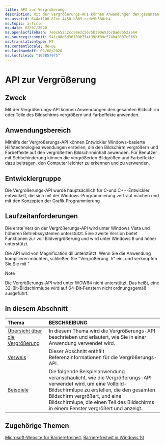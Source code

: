 ```yaml
---
title: API zur Vergrößerung
description: Mit der Vergrößerungs-API können Anwendungen den gesamten Bildschirm oder Teile des Bildschirms vergrößern und Farbeffekte anwenden.
ms.assetid: 644af100-82ec-4450-b809-cede9b388cb4
ms.topic: article
ms.date: 02/07/2020
ms.openlocfilehash: 7e6c652c2cca8e3c5675b390e93b70ad0b522a44
ms.sourcegitcommit: 541c08d5d36109b754f39bf89e57404f007c5f63
ms.translationtype: MT
ms.contentlocale: de-DE
ms.lasthandoff: 02/08/2020
ms.locfileid: "103857975"
---
```

# <a name="magnification-api"></a>API zur Vergrößerung

## <a name="purpose"></a>Zweck

Mit der Vergrößerungs-API können Anwendungen den gesamten Bildschirm oder Teile des Bildschirms vergrößern und Farbeffekte anwenden.

## <a name="where-applicable"></a>Anwendungsbereich

Mithilfe der Vergrößerungs-API können Entwickler Windows-basierte Hilfstechnologieanwendungen erstellen, die den Bildschirm vergrößern und Farbeffekte auf den vergrößerten Bildschirminhalt anwenden. Für Benutzer mit Sehbehinderung können die vergrößerten Bildgrößen und Farbeffekte dazu beitragen, den Computer leichter zu erkennen und zu verwenden.

## <a name="developer-audience"></a>Entwicklergruppe

Die Vergrößerungs-API wurde hauptsächlich für C-und C++-Entwickler entwickelt, die sich mit der Windows-Programmierung vertraut machen und mit den Konzepten der Grafik Programmierung

## <a name="run-time-requirements"></a>Laufzeitanforderungen

Die erste Version der Vergrößerungs-API wird unter Windows Vista und höheren Betriebssystemen unterstützt. Eine zweite Version bietet Funktionen zur voll Bildvergrößerung und wird unter Windows 8 und höher unterstützt.

Die API wird von Magnification.dll unterstützt. Wenn Sie die Anwendung kompilieren möchten, schließen Sie "Vergrößerung. h" ein, und verknüpfen Sie Sie mit "

> [!Note]  
> Die Vergrößerungs-API wird unter WOW64 nicht unterstützt. Das heißt, eine 32-Bit-Bildschirmlupe wird auf 64-Bit-Fenstern nicht ordnungsgemäß ausgeführt.

## <a name="in-this-section"></a>In diesem Abschnitt

| Thema | BESCHREIBUNG |
|:---|:---|
| [Übersicht über die Vergrößerung](magapi-intro.md)<br/> | In diesem Thema wird die Vergrößerungs-API beschrieben und erläutert, wie Sie in einer Anwendung verwendet wird.<br/> |
| [Verweis](entry-magapi-ref.md)<br/>  | Dieser Abschnitt enthält Referenzinformationen für die Vergrößerungs-API.<br/>|
| [Beispiele](magapi-samples-entry.md)<br/> | Die folgende Beispielanwendung veranschaulicht, wie die Vergrößerungs-API verwendet wird, um eine Vollbild-Bildschirmlupe zu erstellen, die den gesamten Bildschirm vergrößert, und eine Bildschirmlupe, die einen Teil des Bildschirms in einem Fenster vergrößert und anzeigt.<br/> |

## <a name="related-topics"></a>Zugehörige Themen

[Microsoft-Website für Barrierefreiheit](https://www.microsoft.com/accessibility/), [Barrierefreiheit in Windows 10](/windows/apps/accessibility)
